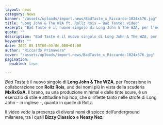 ```yaml
---
layout: news
category: News
banner: "/assets/uploads/import.news/BadTaste_x_Riccardo-1024x576.jpg"
title: "Long John & The WZA ft. Rollz Rois – Bad Taste: video"
excerpt: "Bad Taste è il nuovo singolo di Long John & The WZA, per l’occasione in collaborazione con Rollz Rois, uno dei nomi più in vista della scuderia MxRxGxA. Il brano, su una produzione minimal e dalle tinte scure, è un esercizio di stile e attitudine hip hop, che si riflette tanto nelle strofe di Long [&hellip"
quote: ""
description: "Bad Taste è il nuovo singolo di Long John & The WZA, per l’occasione in collaborazione con Rollz Rois, uno dei nomi più in vista della scuderia MxRxGxA. Il brano, su una produzione minimal e dalle tinte scure, è un esercizio di stile e attitudine hip hop, che si riflette tanto nelle strofe di Long [&hellip"
keywords: ""
date: 2021-03-15T00:00:00.000+01:00
author: "Riccardo Primavera"
cover: "/assets/uploads/import.news/BadTaste_x_Riccardo-1024x576.jpg"
pagination:
  enabled: true

---
```


_Bad Taste_ è il nuovo singolo di **Long John & The WZA**, per l’occasione in collaborazione con **Rollz Rois**, uno dei nomi più in vista della scuderia **MxRxGxA**. Il brano, su una produzione minimal e dalle tinte scure, è un esercizio di stile e attitudine hip hop, che si riflette tanto nelle strofe di Long John – in inglese -, quanto in quelle di Rollz.

Il video vede la presenza di diversi nomi di spicco dell’underground milanese, tra i quali **Bizzy Classico** e **Neazy Nez**.